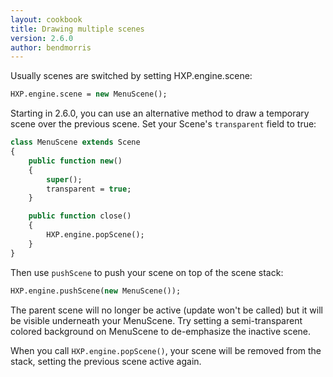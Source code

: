 ```yaml
---
layout: cookbook
title: Drawing multiple scenes
version: 2.6.0
author: bendmorris
---
```


Usually scenes are switched by setting HXP.engine.scene:

```haxe
HXP.engine.scene = new MenuScene();
```

Starting in 2.6.0, you can use an alternative method to draw a temporary scene 
over the previous scene. Set your Scene's `transparent` field to true:

```haxe
class MenuScene extends Scene
{
    public function new()
    {
        super();
        transparent = true;
    }

    public function close()
    {
        HXP.engine.popScene();
    }
}
```

Then use `pushScene` to push your scene on top of the scene stack:

```haxe
HXP.engine.pushScene(new MenuScene());
```

The parent scene will no longer be active (update won't be called) but it will 
be visible underneath your MenuScene. Try setting a semi-transparent colored 
background on MenuScene to de-emphasize the inactive scene.

When you call `HXP.engine.popScene()`, your scene will be removed from the 
stack, setting the previous scene active again.
